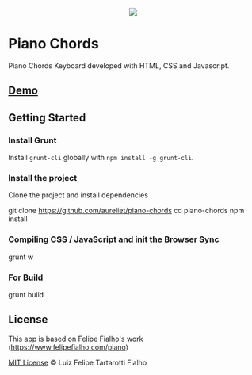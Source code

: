 <p align="center"><img src="https://cloud.githubusercontent.com/assets/3603793/23483757/ffbc98c0-feb2-11e6-8d3e-c9d122bf7e3b.png"></p>


# Piano Chords

Piano Chords Keyboard developed with HTML, CSS and Javascript.

## [Demo](http://www.felipefialho.com/piano)

## Getting Started

### Install Grunt

Install `grunt-cli` globally with `npm install -g grunt-cli`.

### Install the project

Clone the project and install dependencies

git clone https://github.com/aureliet/piano-chords
cd piano-chords
npm install

### Compiling CSS / JavaScript and init the Browser Sync

grunt w

### For Build

grunt build

## License

This app is based on Felipe Fialho's work (https://www.felipefialho.com/piano)

[MIT License](http://felipefialho.mit-license.org/) © Luiz Felipe Tartarotti Fialho
